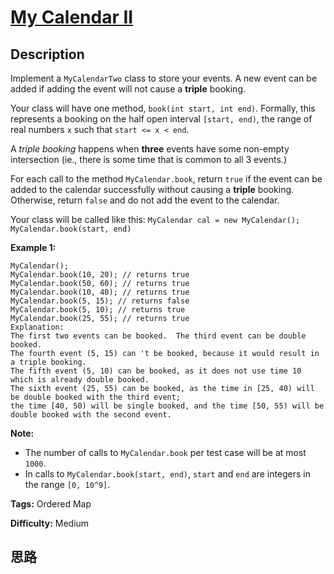 # [My Calendar II][title]

## Description

Implement a `MyCalendarTwo` class to store your events. A new event can be
added if adding the event will not cause a **triple** booking.

Your class will have one method, `book(int start, int end)`. Formally, this
represents a booking on the half open interval `[start, end)`, the range of
real numbers `x` such that `start <= x < end`.

A _triple booking_ happens when **three** events have some non-empty
intersection (ie., there is some time that is common to all 3 events.)

For each call to the method `MyCalendar.book`, return `true` if the event can
be added to the calendar successfully without causing a **triple** booking.
Otherwise, return `false` and do not add the event to the calendar.

Your class will be called like this: `MyCalendar cal = new MyCalendar();`
`MyCalendar.book(start, end)`

**Example 1:**
            MyCalendar();    MyCalendar.book(10, 20); // returns true    MyCalendar.book(50, 60); // returns true    MyCalendar.book(10, 40); // returns true    MyCalendar.book(5, 15); // returns false    MyCalendar.book(5, 10); // returns true    MyCalendar.book(25, 55); // returns true    Explanation:     The first two events can be booked.  The third event can be double booked.    The fourth event (5, 15) can 't be booked, because it would result in a triple booking.    The fifth event (5, 10) can be booked, as it does not use time 10 which is already double booked.    The sixth event (25, 55) can be booked, as the time in [25, 40) will be double booked with the third event;    the time [40, 50) will be single booked, and the time [50, 55) will be double booked with the second event.    



**Note:**

  * The number of calls to `MyCalendar.book` per test case will be at most `1000`.
  * In calls to `MyCalendar.book(start, end)`, `start` and `end` are integers in the range `[0, 10^9]`.




**Tags:** Ordered Map

**Difficulty:** Medium

## 思路

[title]: https://leetcode.com/problems/my-calendar-ii
